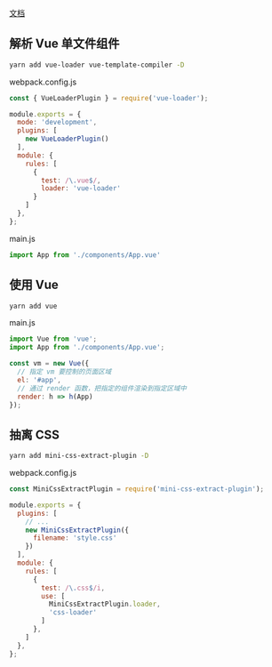 [文档](https://vue-loader.vuejs.org/zh/guide/#%E6%89%8B%E5%8A%A8%E8%AE%BE%E7%BD%AE)

## 解析 Vue 单文件组件

```bash
yarn add vue-loader vue-template-compiler -D
```

webpack.config.js

```js
const { VueLoaderPlugin } = require('vue-loader');

module.exports = {
  mode: 'development',
  plugins: [
    new VueLoaderPlugin()
  ],
  module: {
    rules: [
      {
        test: /\.vue$/,
        loader: 'vue-loader'
      }
    ]
  },
};
```

main.js

```js
import App from './components/App.vue'
```

## 使用 Vue

```bash
yarn add vue
```

main.js

```js
import Vue from 'vue';
import App from './components/App.vue';

const vm = new Vue({
  // 指定 vm 要控制的页面区域
  el: '#app',
  // 通过 render 函数，把指定的组件渲染到指定区域中
  render: h => h(App)
});
```

## 抽离 CSS

```bash
yarn add mini-css-extract-plugin -D
```

webpack.config.js

```js
const MiniCssExtractPlugin = require('mini-css-extract-plugin');

module.exports = {
  plugins: [
    // ...
    new MiniCssExtractPlugin({
      filename: 'style.css'
    })
  ],
  module: {
    rules: [
      {
        test: /\.css$/i,
        use: [
          MiniCssExtractPlugin.loader,
          'css-loader'
        ]
      },
    ]
  },
};
```